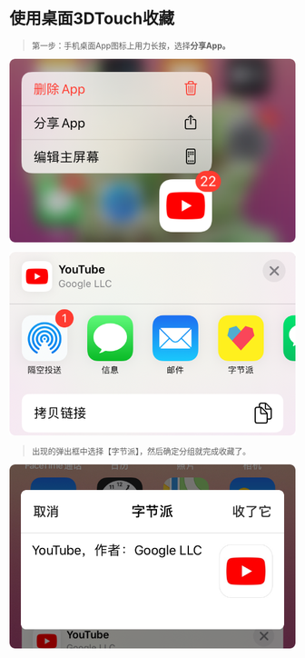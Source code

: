 # 使用桌面3DTouch收藏

> 第一步：手机桌面App图标上用力长按，选择**分享App。**

![](../.gitbook/assets/3dtouch_share_1.png)

![](../.gitbook/assets/3dtouch_share_2.png)

> 出现的弹出框中选择【字节派】，然后确定分组就完成收藏了。

![](../.gitbook/assets/3dtouch_share_3.png)

